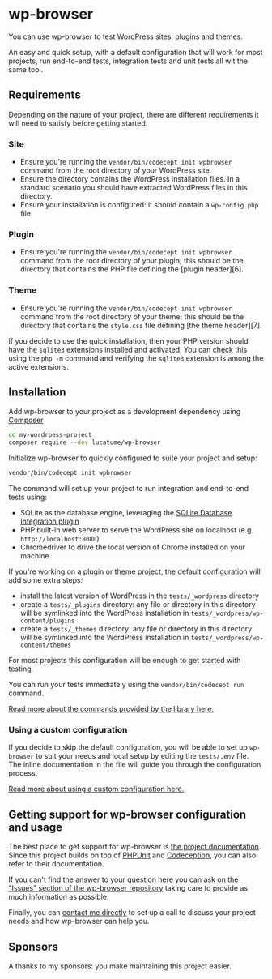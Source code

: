 # wp-browser

You can use wp-browser to test WordPress sites, plugins and themes.

An easy and quick setup, with a default configuration that will work for most projects, run end-to-end tests, integration tests and unit tests all wit the same tool.

## Requirements

Depending on the nature of your project, there are different requirements it will need to satisfy before getting started.

### Site

* Ensure you're running the `vendor/bin/codecept init wpbrowser` command from the root directory of your WordPress site.
* Ensure the directory contains the WordPress installation files. In a standard scenario you should have extracted WordPress files in this directory.
* Ensure your installation is configured: it should contain a `wp-config.php` file.

### Plugin

* Ensure you're running the `vendor/bin/codecept init wpbrowser` command from the root directory of your plugin; this should be the directory that contains the PHP file defining the [plugin header][6].

### Theme

* Ensure you're running the `vendor/bin/codecept init wpbrowser` command from the root directory of your theme; this should be the directory that contains the `style.css` file defining [the theme header][7].

If you decide to use the quick installation, then your PHP version should have the `sqlite3` extensions installed and activated. You can check this using the `php -m` command and verifying the `sqlite3` extension is among the active extensions.

## Installation

Add wp-browser to your project as a development dependency using [Composer][1]

```bash
cd my-wordrpess-project
composer require --dev lucatume/wp-browser
```

Initialize wp-browser to quickly configured to suite your project and setup:

```bash
vendor/bin/codecept init wpbrowser
```

The command will set up your project to run integration and end-to-end tests using:

* SQLite as the database engine, leveraging the [SQLite Database Integration plugin][2]
* PHP built-in web server to serve the WordPress site on localhost (e.g. `http://localhost:8080`)
* Chromedriver to drive the local version of Chrome installed on your machine

If you're working on a plugin or theme project, the default configuration will add some extra steps:

* install the latest version of WordPress in the `tests/_wordpress` directory
* create a `tests/_plugins` directory: any file or directory in this directory will be symlinked into the WordPress
  installation in `tests/_wordpress/wp-content/plugins`
* create a `tests/_themes` directory: any file or directory in this directory will be symlinked into the WordPress
  installation in `tests/_wordpress/wp-content/themes`

For most projects this configuration will be enough to get started with testing.

You can run your tests immediately using the `vendor/bin/codecept run` command.

[Read more about the commands provided by the library here.](https://wpbrowser.wptestkit.dev/commands/)

### Using a custom configuration

If you decide to skip the default configuration, you will be able to set up `wp-browser` to suit your needs and local
setup by editing the `tests/.env` file.
The inline documentation in the file will guide you through the configuration process.

[Read more about using a custom configuration here.](https://wpbrowser.wptestkit.dev/commands/)

## Getting support for wp-browser configuration and usage

The best place to get support for wp-browser is [the project documentation](https://wpbrowser.wptestkit.dev).  
Since this project builds on top of [PHPUnit][3] and [Codeception][4], you can also refer to their documentation.

If you can't find the answer to your question here you can ask on
the ["Issues" section of the wp-browser repository][5] taking care to provide as much information as possible.

Finally, you can <a href="mailto:luca@theaveragedev.com">contact me directly</a> to set up a call to discuss your
project needs and how wp-browser can help you.

## Sponsors

A thanks to my sponsors: you make maintaining this project easier.

[1]: https://getcomposer.org/

[2]: https://wordpress.org/plugins/sqlite-database-integration/

[3]: https://phpunit.de/

[4]: https://codeception.com/

[5]: https://github.com/lucatume/wp-browser/issues/new/choose
